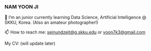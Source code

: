 ### NAM YOON JI 

🌱 I’m an junior currently learning Data Science, Artificial Intelligence @ SKKU, Korea. (Also an amateur photographer!) 


📫 How to reach me: seinundzeit@g.skku.edu  or yoon7k3@gmail.com

My CV: (will update later) 


<!--
**NamYoonJi/NamYoonJi** is a ✨ _special_ ✨ repository because its `README.md` (this file) appears on your GitHub profile.

Here are some ideas to get you started:

- 🔭 I’m currently working on ...
- 🌱 I’m currently learning ...
- 👯 I’m looking to collaborate on ...
- 🤔 I’m looking for help with ...
- 💬 Ask me about ...
- 📫 How to reach me: ...
- 😄 Pronouns: ...
- ⚡ Fun fact: ...
-->
